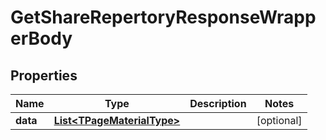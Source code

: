 

# GetShareRepertoryResponseWrapperBody


## Properties

Name | Type | Description | Notes
------------ | ------------- | ------------- | -------------
**data** | [**List&lt;TPageMaterialType&gt;**](TPageMaterialType.md) |  |  [optional]



